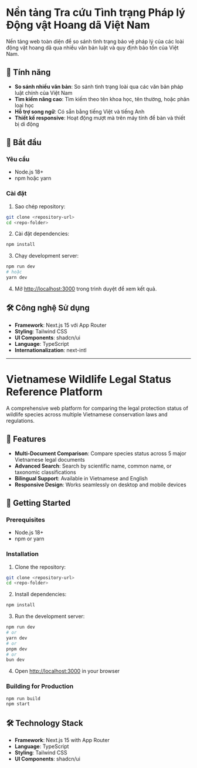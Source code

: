 # Nền tảng Tra cứu Tình trạng Pháp lý Động vật Hoang dã Việt Nam

Nền tảng web toàn diện để so sánh tình trạng bảo vệ pháp lý của các loài động vật hoang dã qua nhiều văn bản luật và quy định bảo tồn của Việt Nam.

## 🌟 Tính năng

- **So sánh nhiều văn bản**: So sánh tình trạng loài qua các văn bản pháp luật chính của Việt Nam
- **Tìm kiếm nâng cao**: Tìm kiếm theo tên khoa học, tên thường, hoặc phân loại học
- **Hỗ trợ song ngữ**: Có sẵn bằng tiếng Việt và tiếng Anh
- **Thiết kế responsive**: Hoạt động mượt mà trên máy tính để bàn và thiết bị di động

## 🚀 Bắt đầu

### Yêu cầu

- Node.js 18+
- npm hoặc yarn

### Cài đặt

1. Sao chép repository:

```bash
git clone <repository-url>
cd <repo-folder>
```

2. Cài đặt dependencies:

```bash
npm install
```

3. Chạy development server:

```bash
npm run dev
# hoặc
yarn dev
```

4. Mở [http://localhost:3000](http://localhost:3000) trong trình duyệt để xem kết quả.

## 🛠 Công nghệ Sử dụng

- **Framework**: Next.js 15 với App Router
- **Styling**: Tailwind CSS
- **UI Components**: shadcn/ui
- **Language**: TypeScript
- **Internationalization**: next-intl

---

# Vietnamese Wildlife Legal Status Reference Platform

A comprehensive web platform for comparing the legal protection status of wildlife species across multiple Vietnamese conservation laws and regulations.

## 🌟 Features

- **Multi-Document Comparison**: Compare species status across 5 major Vietnamese legal documents
- **Advanced Search**: Search by scientific name, common name, or taxonomic classifications
- **Bilingual Support**: Available in Vietnamese and English
- **Responsive Design**: Works seamlessly on desktop and mobile devices

## 🚀 Getting Started

### Prerequisites

- Node.js 18+
- npm or yarn

### Installation

1. Clone the repository:

```bash
git clone <repository-url>
cd <repo-folder>
```

2. Install dependencies:

```bash
npm install
```

3. Run the development server:

```bash
npm run dev
# or
yarn dev
# or
pnpm dev
# or
bun dev
```

4. Open [http://localhost:3000](http://localhost:3000) in your browser

### Building for Production

```bash
npm run build
npm start
```

## 🛠️ Technology Stack

- **Framework**: Next.js 15 with App Router
- **Language**: TypeScript
- **Styling**: Tailwind CSS
- **UI Components**: shadcn/ui
